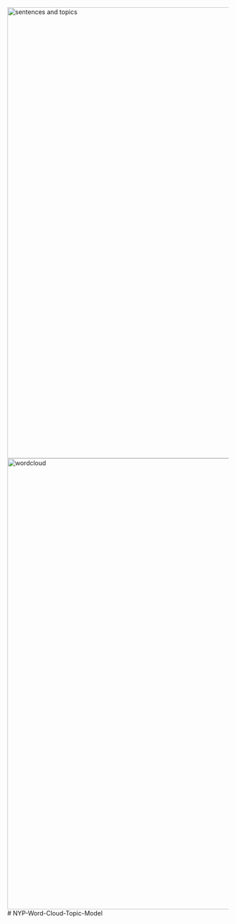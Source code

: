 <img width="1024" alt="sentences and topics" src="https://user-images.githubusercontent.com/74233354/122482239-bfb8bf80-d002-11eb-8ce2-f4484127395d.png">
<img width="1024" alt="wordcloud" src="https://user-images.githubusercontent.com/74233354/122481415-381e8100-d001-11eb-95eb-979d56f530c4.png">
# NYP-Word-Cloud-Topic-Model
